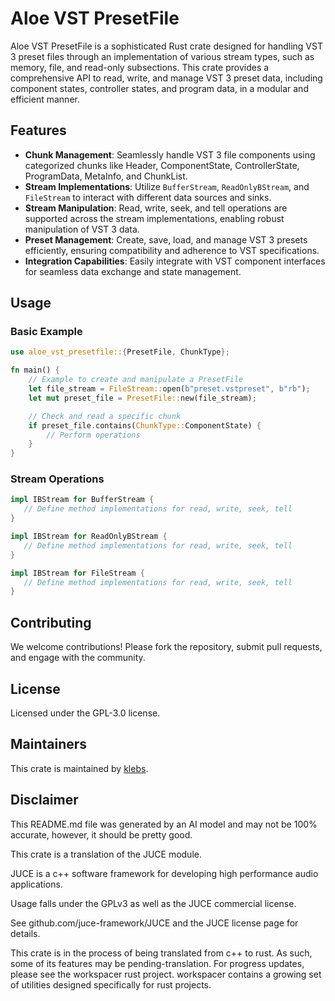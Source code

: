 # Aloe VST PresetFile

Aloe VST PresetFile is a sophisticated Rust crate designed for handling VST 3 preset files through an implementation of various stream types, such as memory, file, and read-only subsections. This crate provides a comprehensive API to read, write, and manage VST 3 preset data, including component states, controller states, and program data, in a modular and efficient manner.

## Features

- **Chunk Management**: Seamlessly handle VST 3 file components using categorized chunks like Header, ComponentState, ControllerState, ProgramData, MetaInfo, and ChunkList.
- **Stream Implementations**: Utilize `BufferStream`, `ReadOnlyBStream`, and `FileStream` to interact with different data sources and sinks.
- **Stream Manipulation**: Read, write, seek, and tell operations are supported across the stream implementations, enabling robust manipulation of VST 3 data.
- **Preset Management**: Create, save, load, and manage VST 3 presets efficiently, ensuring compatibility and adherence to VST specifications.
- **Integration Capabilities**: Easily integrate with VST component interfaces for seamless data exchange and state management.

## Usage

### Basic Example

```rust
use aloe_vst_presetfile::{PresetFile, ChunkType};

fn main() {
    // Example to create and manipulate a PresetFile
    let file_stream = FileStream::open(b"preset.vstpreset", b"rb");
    let mut preset_file = PresetFile::new(file_stream);

    // Check and read a specific chunk
    if preset_file.contains(ChunkType::ComponentState) {
        // Perform operations
    }
}
```

### Stream Operations
```rust
impl IBStream for BufferStream {
   // Define method implementations for read, write, seek, tell
}

impl IBStream for ReadOnlyBStream {
   // Define method implementations for read, write, seek, tell
}

impl IBStream for FileStream {
   // Define method implementations for read, write, seek, tell
}
```

## Contributing

We welcome contributions! Please fork the repository, submit pull requests, and engage with the community.

## License

Licensed under the GPL-3.0 license.

## Maintainers

This crate is maintained by [klebs](mailto:tpk3.mx@gmail.com).

## Disclaimer
This README.md file was generated by an AI model and may not be 100% accurate, however, it should be pretty good.


This crate is a translation of the JUCE module.

JUCE is a c++ software framework for developing high performance audio applications.

Usage falls under the GPLv3 as well as the JUCE commercial license.

See github.com/juce-framework/JUCE and the JUCE license page for details.

This crate is in the process of being translated from c++ to rust. As such, some of its features may be pending-translation. For progress updates, please see the workspacer rust project. workspacer contains a growing set of utilities designed specifically for rust projects.
